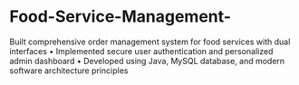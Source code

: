 # Food-Service-Management-
Built comprehensive order management system for food services with dual interfaces • Implemented secure user authentication and personalized admin dashboard • Developed using Java, MySQL database, and modern software architecture principles

